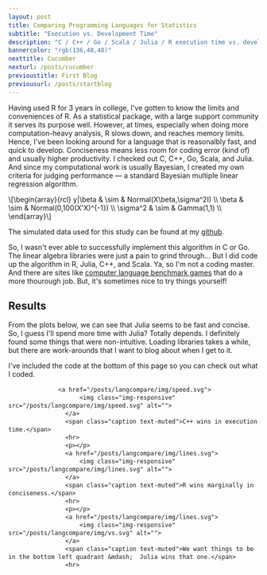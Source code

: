 ```yaml
---
layout: post
title: Comparing Programming Languages for Statistics
subtitle: "Execution vs. Development Time"
description: "C / C++ / Go / Scala / Julia / R execution time vs. development time"
bannercolor: "rgb(136,48,48)"
nexttitle: Cucumber
nexturl: /posts/cucumber
previoustitle: First Blog
previousurl: /posts/startblog
---
```


Having used R for 3 years in college, I've gotten to know the limits and
conveniences of R. As a statistical package, with a large support community it
serves its purpose well. However, at times, especially when doing more
computation-heavy analysis, R slows down, and reaches memory limits. Hence,
I've been looking around for a language that is reasonalbly fast, and quick to
develop. Conciseness means less room for coding error (kind of) and usually
higher productivity. I checked out C, C++, Go, Scala, and Julia. And since my
computational work is usually Bayesian, I created my own criteria for judging
performance — a standard Bayesian multiple linear regression algorithm.

\\[\begin{array}{rcl}
   y|\beta & \sim & Normal(X\beta,\sigma^2I) \\\\
     \beta & \sim & Normal(0,100(X'X)^{-1}) \\\\
  \sigma^2 & \sim & Gamma(1,1) \\\\
\end{array}\\]

The simulated data used for this study can be found at my
[github](https://github.com/luiarthur/progSpeedCompare/blob/master/data/dat.txt).

So, I wasn't ever able to successfully implement this algorithm in C or Go. The
linear algebra libraries were just a pain to grind through... But I did code up
the algorithm in R, Julia, C++, and Scala. Ya, so I'm not a coding master. And
there are sites like [computer language benchmark
games](http://benchmarksgame.alioth.debian.org/u64q/compare.php?lang=scala&lang2=gpp)
that do a more thourough job. But, it's sometimes nice to try things yourself!

## Results
From the plots below, we can see that Julia seems to be fast and concise. So, I
guess I'll spend more time with Julia? Totally depends. I definitely found some
things that were non-intuitive. Loading libraries takes a while, but there are
work-arounds that I want to blog about when I get to it.

I've included the code at the bottom of this page so you can check out what I
coded.

                  <a href="/posts/langcompare/img/speed.svg">
                        <img class="img-responsive" src="/posts/langcompare/img/speed.svg" alt="">
                    </a>
                    <span class="caption text-muted">C++ wins in execution time.</span>
                    <hr>
                    <p></p>
                    <a href="/posts/langcompare/img/lines.svg">
                        <img class="img-responsive" src="/posts/langcompare/img/lines.svg" alt="">
                    </a>
                    <span class="caption text-muted">R wins marginally in conciseness.</span>
                    <hr>
                    <p></p>
                    <a href="/posts/langcompare/img/lines.svg">
                        <img class="img-responsive" src="/posts/langcompare/img/vs.svg" alt="">
                    </a>
                    <span class="caption text-muted">We want things to be in the bottom left quadrant &mdash;  Julia wins that one.</span>
                    <hr>
